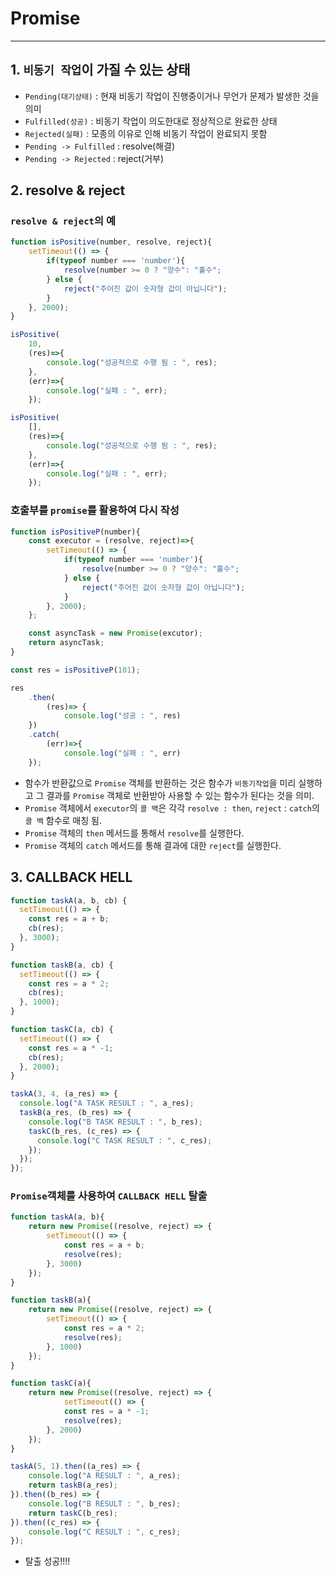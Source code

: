 # Promise
---
## 1. `비동기 작업`이 가질 수 있는 상태
* `Pending(대기상태)` : 현재 비동기 작업이 진행중이거나 무언가 문제가 발생한 것을 의미
* `Fulfilled(성공)` : 비동기 작업이 의도한대로 정상적으로 완료한 상태
* `Rejected(실패)` : 모종의 이유로 인해 비동기 작업이 완료되지 못함
* `Pending -> Fulfilled` : resolve(해결)
* `Pending -> Rejected` : reject(거부)

## 2. resolve & reject
### `resolve & reject`의 예
``` javascript
function isPositive(number, resolve, reject){
	setTimeout(() => {
		if(typeof number === 'number'){
			resolve(number >= 0 ? "양수": "홀수";
		} else {
			reject("주어진 값이 숫자형 값이 아닙니다");
		}
	}, 2000);
}

isPositive(
	10, 
	(res)=>{
		console.log("성공적으로 수행 됨 : ", res);					
	}, 
	(err)=>{
		console.log("실패 : ", err);
	});

isPositive(
	[], 
	(res)=>{
		console.log("성공적으로 수행 됨 : ", res);					
	}, 
	(err)=>{
		console.log("실패 : ", err);
	});
```
### 호출부를 `promise`를 활용하여 다시 작성
``` javascript
function isPositiveP(number){
	const executor = (resolve, reject)=>{
		setTimeout(() => {
			if(typeof number === 'number'){
				resolve(number >= 0 ? "양수": "홀수";
			} else {
				reject("주어진 값이 숫자형 값이 아닙니다");
			}
		}, 2000);
	};

	const asyncTask = new Promise(excutor);
	return asyncTask;
}

const res = isPositiveP(101);

res
	.then(
		(res)=> {
			console.log("성공 : ", res)
	})
	.catch(
		(err)=>{
			console.log("실패 : ", err)
	});
```
* 함수가 반환값으로 `Promise` 객체를 반환하는 것은 함수가 `비동기작업`을 미리 실행하고 그 결과를 `Promise` 객체로 반환받아 사용할 수 있는 함수가 된다는 것을 의미.
* `Promise` 객체에서 `executor`의 `콜 백`은 각각 `resolve : then`, `reject` : `catch`의 `콜 백` 함수로 매칭 됨. 
* `Promise` 객체의 `then` 메서드를 통해서 `resolve`를 실행한다. 
* `Promise` 객체의 `catch` 메서드를 통해 결과에 대한 `reject`를 실행한다.

## 3. CALLBACK HELL
``` javascript
function taskA(a, b, cb) {
  setTimeout(() => {
    const res = a + b;
    cb(res);
  }, 3000);
}

function taskB(a, cb) {
  setTimeout(() => {
    const res = a * 2;
    cb(res);
  }, 1000);
}

function taskC(a, cb) {
  setTimeout(() => {
    const res = a * -1;
    cb(res);
  }, 2000);
}

taskA(3, 4, (a_res) => {
  console.log("A TASK RESULT : ", a_res);
  taskB(a_res, (b_res) => {
    console.log("B TASK RESULT : ", b_res);
    taskC(b_res, (c_res) => {
      console.log("C TASK RESULT : ", c_res);
    });
  });
});
```
### `Promise`객체를 사용하여 `CALLBACK HELL` 탈출
``` javascript
function taskA(a, b){
	return new Promise((resolve, reject) => {
		setTimeout(() => {
			const res = a + b;
			resolve(res);
		}, 3000)
	});
}

function taskB(a){
	return new Promise((resolve, reject) => {
		setTimeout(() => {
			const res = a * 2;
			resolve(res);
		}, 1000)
	});
}

function taskC(a){
	return new Promise((resolve, reject) => {
			setTimeout(() => {
			const res = a * -1;
			resolve(res);
		}, 2000)
	});
}

taskA(5, 1).then((a_res) => {
	console.log("A RESULT : ", a_res);
	return taskB(a_res);
}).then((b_res) => {
	console.log("B RESULT : ", b_res);
	return taskC(b_res);
}).then((c_res) => {
	console.log("C RESULT : ", c_res);
});
```
* 탈출 성공!!!!






